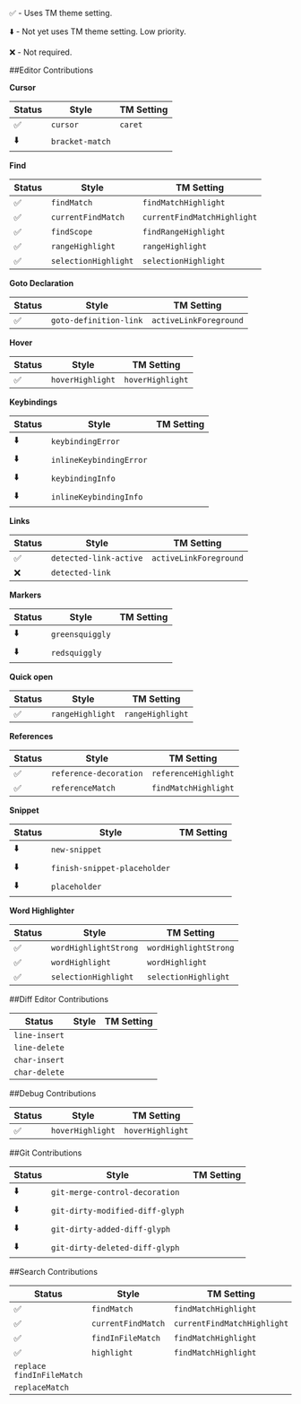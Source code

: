 :white_check_mark: - Uses TM theme setting.

:arrow_down: - Not yet uses TM theme setting. Low priority. 

:x: - Not required.

##Editor Contributions

**Cursor**

Status | Style | TM Setting
---|--------|--------
:white_check_mark: | `cursor` | `caret`
:arrow_down: | `bracket-match` | 

**Find**

Status | Style | TM Setting
---|--------|--------
:white_check_mark: | `findMatch` | `findMatchHighlight`
:white_check_mark: | `currentFindMatch` | `currentFindMatchHighlight`
:white_check_mark: | `findScope` | `findRangeHighlight`
:white_check_mark: | `rangeHighlight` | `rangeHighlight`
:white_check_mark: | `selectionHighlight` | `selectionHighlight`

**Goto Declaration**

Status | Style | TM Setting
---|--------|--------
:white_check_mark: | `goto-definition-link` | `activeLinkForeground`

**Hover**

Status | Style | TM Setting
---|--------|--------
:white_check_mark: | `hoverHighlight` | `hoverHighlight`

**Keybindings**

Status | Style | TM Setting
---|--------|--------
:arrow_down: | `keybindingError` | 
:arrow_down: | `inlineKeybindingError` | 
:arrow_down: | `keybindingInfo` | 
:arrow_down: | `inlineKeybindingInfo` | 

**Links**

Status | Style | TM Setting
---|--------|--------
:white_check_mark: | `detected-link-active` | `activeLinkForeground`
:x: | `detected-link` | 

**Markers**

Status | Style | TM Setting
---|--------|--------
:arrow_down: | `greensquiggly` | 
:arrow_down: | `redsquiggly` | 

**Quick open**

Status | Style | TM Setting
---|--------|--------
:white_check_mark: | `rangeHighlight` | `rangeHighlight`

**References**

Status | Style | TM Setting
---|--------|--------
:white_check_mark: | `reference-decoration` | `referenceHighlight`
:white_check_mark: | `referenceMatch` | `findMatchHighlight`

**Snippet**

Status | Style | TM Setting
---|--------|--------
:arrow_down: | `new-snippet` | 
:arrow_down: | `finish-snippet-placeholder` | 
:arrow_down: | `placeholder` | 

**Word Highlighter**

Status | Style | TM Setting
---|--------|--------
:white_check_mark: | `wordHighlightStrong` | `wordHighlightStrong`
:white_check_mark: | `wordHighlight` | `wordHighlight`
:white_check_mark: | `selectionHighlight` | `selectionHighlight`

##Diff Editor Contributions

Status | Style | TM Setting
---|--------|--------
 | `line-insert` | 
 | `line-delete` | 
 | `char-insert` | 
 | `char-delete` | 

##Debug Contributions

Status | Style | TM Setting
---|--------|--------
:white_check_mark: | `hoverHighlight` | `hoverHighlight`

##Git Contributions

Status | Style | TM Setting
---|--------|--------
:arrow_down: | `git-merge-control-decoration` | 
:arrow_down: | `git-dirty-modified-diff-glyph` | 
:arrow_down: | `git-dirty-added-diff-glyph` | 
:arrow_down: | `git-dirty-deleted-diff-glyph` | 

##Search Contributions

Status | Style | TM Setting
---|--------|--------
:white_check_mark: | `findMatch` | `findMatchHighlight`
:white_check_mark: | `currentFindMatch` | `currentFindMatchHighlight`
:white_check_mark: | `findInFileMatch` | `findMatchHighlight`
:white_check_mark: | `highlight` | `findMatchHighlight`
 | `replace findInFileMatch` | 
 | `replaceMatch` | 

